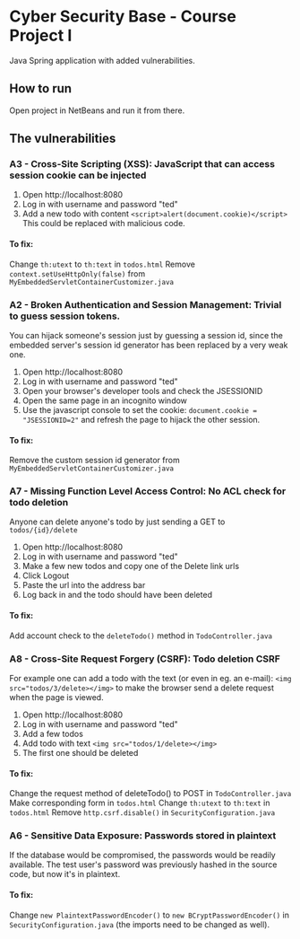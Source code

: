 # Cyber Security Base - Course Project I
Java Spring application with added vulnerabilities.

## How to run
Open project in NetBeans and run it from there.

## The vulnerabilities

### A3 - Cross-Site Scripting (XSS): JavaScript that can access session cookie can be injected
1. Open http://localhost:8080
2. Log in with username and password "ted"
3. Add a new todo with content `<script>alert(document.cookie)</script>`
This could be replaced with malicious code.

#### To fix:
Change `th:utext` to `th:text` in `todos.html`
Remove `context.setUseHttpOnly(false)` from `MyEmbeddedServletContainerCustomizer.java`

### A2 - Broken Authentication and Session Management: Trivial to guess session tokens.
You can hijack someone's session just by guessing a session id, 
since the embedded server's session id generator has been replaced by a very weak one.

1. Open http://localhost:8080
2. Log in with username and password "ted"
3. Open your browser's developer tools and check the JSESSIONID
3. Open the same page in an incognito window
4. Use the javascript console to set the cookie: `document.cookie = "JSESSIONID=2"` and refresh the page to hijack the other session.

#### To fix:
Remove the custom session id generator from `MyEmbeddedServletContainerCustomizer.java`

### A7 - Missing Function Level Access Control: No ACL check for todo deletion
Anyone can delete anyone's todo by just sending a GET to `todos/{id}/delete`


1. Open http://localhost:8080
2. Log in with username and password "ted"
3. Make a few new todos and copy one of the Delete link urls
4. Click Logout
5. Paste the url into the address bar
6. Log back in and the todo should have been deleted

#### To fix:
Add account check to the `deleteTodo()` method in `TodoController.java`

### A8 - Cross-Site Request Forgery (CSRF): Todo deletion CSRF
For example one can add a todo with the text (or even in eg. an e-mail): `<img src="todos/3/delete></img>`
to make the browser send a delete request when the page is viewed.

1. Open http://localhost:8080
2. Log in with username and password "ted"
3. Add a few todos
4. Add todo with text `<img src="todos/1/delete></img>`
5. The first one should be deleted

#### To fix:
Change the request method of deleteTodo() to POST in `TodoController.java`
Make corresponding form in `todos.html`
Change `th:utext` to `th:text` in `todos.html`
Remove `http.csrf.disable()` in `SecurityConfiguration.java`

### A6 - Sensitive Data Exposure: Passwords stored in plaintext
If the database would be compromised, the passwords would be readily available.
The test user's password was previously hashed in the source code, but now it's in plaintext.

#### To fix:
Change `new PlaintextPasswordEncoder()` to `new BCryptPasswordEncoder()` in `SecurityConfiguration.java`
(the imports need to be changed as well).
